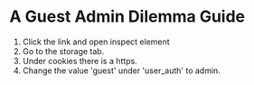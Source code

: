 # A Guest Admin Dilemma Guide

1. Click the link and open inspect element
2. Go to the storage tab.
3. Under cookies there is a https.
4. Change the value 'guest' under 'user_auth' to admin.